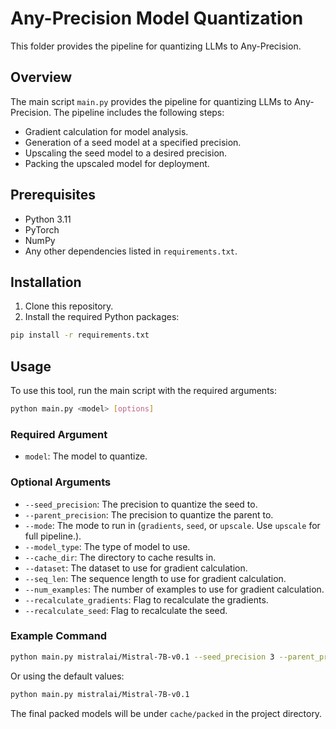 # Any-Precision Model Quantization

This folder provides the pipeline for quantizing LLMs to Any-Precision.

## Overview
The main script `main.py` provides the pipeline for quantizing LLMs to Any-Precision. The pipeline includes the following steps:

- Gradient calculation for model analysis.
- Generation of a seed model at a specified precision.
- Upscaling the seed model to a desired precision.
- Packing the upscaled model for deployment.

## Prerequisites

- Python 3.11
- PyTorch
- NumPy
- Any other dependencies listed in `requirements.txt`.

## Installation

1. Clone this repository.
2. Install the required Python packages:

```bash
pip install -r requirements.txt
```

## Usage

To use this tool, run the main script with the required arguments:

```bash
python main.py <model> [options]
```

### Required Argument

- `model`: The model to quantize.

### Optional Arguments

- `--seed_precision`: The precision to quantize the seed to.
- `--parent_precision`: The precision to quantize the parent to.
- `--mode`: The mode to run in (`gradients`, `seed`, or `upscale`. Use `upscale` for full pipeline.).
- `--model_type`: The type of model to use.
- `--cache_dir`: The directory to cache results in.
- `--dataset`: The dataset to use for gradient calculation.
- `--seq_len`: The sequence length to use for gradient calculation.
- `--num_examples`: The number of examples to use for gradient calculation.
- `--recalculate_gradients`: Flag to recalculate the gradients.
- `--recalculate_seed`: Flag to recalculate the seed.

### Example Command

```bash
python main.py mistralai/Mistral-7B-v0.1 --seed_precision 3 --parent_precision 8
```

Or using the default values:

```bash
python main.py mistralai/Mistral-7B-v0.1
```

The final packed models will be under `cache/packed` in the project directory.